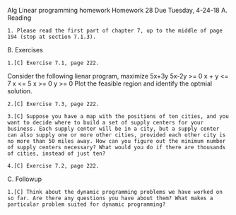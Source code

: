 Alg Linear programming homework
Homework 28   Due Tuesday, 4-24-18
A. Reading

    1. Please read the first part of chapter 7, up to the middle of page 194 (stop at section 7.1.3).

B. Exercises

    1.[C] Exercise 7.1, page 222.

Consider the following lienar program,
    maximize 5x+3y
    5x-2y >= 0
    x + y <= 7
    x <= 5
    x >= 0
    y >= 0
Plot the feasible region and identify the optmial solution. 

    2.[C] Exercise 7.3, page 222.

    3.[C] Suppose you have a map with the positions of ten cities, and you want to decide where to build a set of supply centers for your business. Each supply center will be in a city, but a supply center can also supply one or more other cities, provided each other city is no more than 50 miles away. How can you figure out the minimum number of supply centers necessary? What would you do if there are thousands of cities, instead of just ten?

    4.[C] Exercise 7.2, page 222.

C. Followup

    1.[C] Think about the dynamic programming problems we have worked on so far. Are there any questions you have about them? What makes a particular problem suited for dynamic programming?